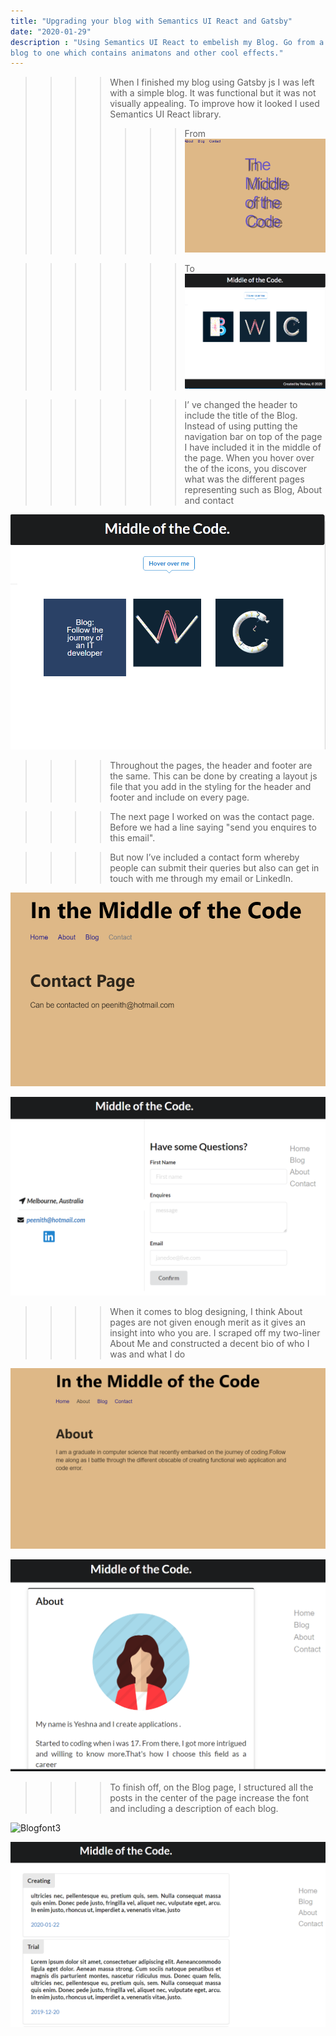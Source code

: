 ```yaml
---
title: "Upgrading your blog with Semantics UI React and Gatsby"
date: "2020-01-29"
description : "Using Semantics UI React to embelish my Blog. Go from a simple
blog to one which contains animatons and other cool effects."
---
```




>>>> When I finished my blog using Gatsby js I was left with a simple blog. 
It was functional but it was not visually appealing. To improve how it looked I used 
Semantics UI React library. 
>>>>>>> From  
![BlogFront](./w1.PNG)

>>>>>>> To 
![Blogfont2](./w2-1.PNG)

>>>>>>> I’ ve changed the header to include the title of the Blog. Instead of using putting 
the navigation bar on top of the page I have included it in the middle of the page. When you 
hover over the of the icons, you discover what was the different pages representing 
such as Blog, About and contact

![Blogfont3](./page1.png)


>>>>Throughout the pages, the header and footer are the same. This can be done by creating a 
layout js file that you add in the styling for the header and footer and include on every page. 

>>>>The next page I worked on was the contact page. Before we had a line saying 
"send you enquires to this email". 

>>>>But now I’ve included a contact form whereby people can submit their queries but also 
can get in touch with me through my email or LinkedIn.

![Blogfont3](./w4.PNG)

![Blogfont3](./contact2.PNG)


>>>>When it comes to blog designing, I think About pages are not given enough merit as 
it gives an insight into who you are. I scraped off my two-liner About Me and constructed a decent bio 
of who I was and what I do 

![Blogfont3](./w2.PNG)

![Blogfont3](./about.PNG)


>>>>To finish off, on the Blog page, I structured all the posts in the center of the page increase the 
font and including a description of each blog. 

![Blogfont3](./w3.PNG)

![Blogfont3](./Blog2.PNG)






